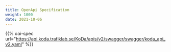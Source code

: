 ```yaml
---
title: OpenApi Specification
weight: 1000
date: 2021-10-06
---
```

{{% oai-spec url="https://api.koda.trafiklab.se/KoDa/apis/v2/swagger/swagger/koda_api_v2.yaml" %}}